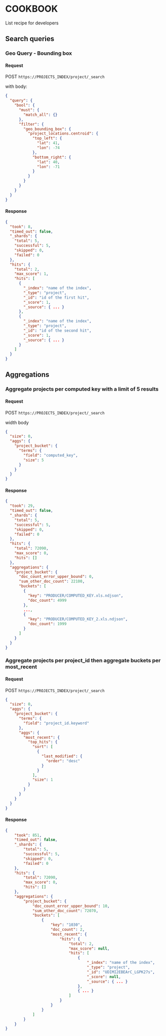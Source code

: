 # COOKBOOK

List recipe for developers

## Search queries

### Geo Query - Bounding box

#### Request

POST `https://PROJECTS_INDEX/project/_search`

with body:

```json
{
  "query": {
    "bool": {
      "must": {
        "match_all": {}
      },
      "filter": {
        "geo_bounding_box": {
          "project_locations.centroid": {
            "top_left": {
              "lat": 41,
              "lon": -74
            },
            "bottom_right": {
              "lat": 40,
              "lon": -71
            }
          }
        }
      }
    }
  }
}
```

#### Response

```json
{
  "took": 8,
  "timed_out": false,
  "_shards": {
    "total": 5,
    "successful": 5,
    "skipped": 0,
    "failed": 0
  },
  "hits": {
    "total": 2,
    "max_score": 1,
    "hits": [
      {
        "_index": "name of the index",
        "_type": "project",
        "_id": "id of the first hit",
        "_score": 1,
        "_source": { ... }
      },
      {
        "_index": "name of the index",
        "_type": "project",
        "_id": "id of the second hit",
        "_score": 1,
        "_source": { ... }
      }
    ]
  }
}
```

## Aggregations

### Aggregate projects per computed key with a limit of 5 results

#### Request

POST `https://PROJECTS_INDEX/project/_search`

width body

```json
{
  "size": 0,
  "aggs": {
    "project_bucket": {
      "terms": {
        "field": "computed_key",
        "size": 5
      }
    }
  }
}
```

#### Response

```json
{
  "took": 29,
  "timed_out": false,
  "_shards": {
    "total": 5,
    "successful": 5,
    "skipped": 0,
    "failed": 0
  },
  "hits": {
    "total": 72090,
    "max_score": 0,
    "hits": []
  },
  "aggregations": {
    "project_bucket": {
      "doc_count_error_upper_bound": 0,
      "sum_other_doc_count": 22100,
      "buckets": [
        {
          "key": "PRODUCER/COMPUTED_KEY.xls.ndjson",
          "doc_count": 4999
        },
        ...,
        {
          "key": "PRODUCER/COMPUTED_KEY_2.xls.ndjson",
          "doc_count": 1999
        }
      ]
    }
  }
}
```

### Aggregate projects per project_id then aggregate buckets per most_recent

#### Request

POST `https://PROJECTS_INDEX/project/_search`

```json
{
  "size": 0,
  "aggs": {
    "project_bucket": {
      "terms": {
        "field": "project_id.keyword"
      },
      "aggs": {
        "most_recent": {
          "top_hits": {
            "sort": [
              {
                "last_modified": {
                  "order": "desc"
                }
              }
            ],
            "size": 1
          }
        }
      }
    }
  }
}
```

#### Response

```json
{
    "took": 851,
    "timed_out": false,
    "_shards": {
        "total": 5,
        "successful": 5,
        "skipped": 0,
        "failed": 0
    },
    "hits": {
        "total": 72090,
        "max_score": 0,
        "hits": []
    },
    "aggregations": {
        "project_bucket": {
            "doc_count_error_upper_bound": 10,
            "sum_other_doc_count": 72070,
            "buckets": [
                {
                    "key": "1030",
                    "doc_count": 2,
                    "most_recent": {
                        "hits": {
                            "total": 2,
                            "max_score": null,
                            "hits": [
                                {
                                    "_index": "name of the index",
                                    "_type": "project",
                                    "_id": "UDIMI2EBEArC_LGPK27s",
                                    "_score": null,
                                    "_source": { ... }
                                },
                                { ... }
                            ]
                        }
                    }
                }
            ]
        }
    }
}
```
